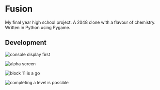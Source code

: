 # Fusion
My final year high school project. A 2048 clone with a flavour of chemistry. Written in Python using Pygame.

## Development

![console display first](https://user-images.githubusercontent.com/17520107/31551971-6e7ea476-b036-11e7-8a96-dec4e27520b5.png)

![alpha screen](https://user-images.githubusercontent.com/17520107/31551953-62927764-b036-11e7-9a8c-83c0c7f4fbd1.png)

![block 11 is a go](https://user-images.githubusercontent.com/17520107/31551964-69615f6a-b036-11e7-8b3d-5afa222ba14f.png)

![completing a level is possible](https://user-images.githubusercontent.com/17520107/31551968-6ca08f48-b036-11e7-992d-3d467d5404d9.png)
